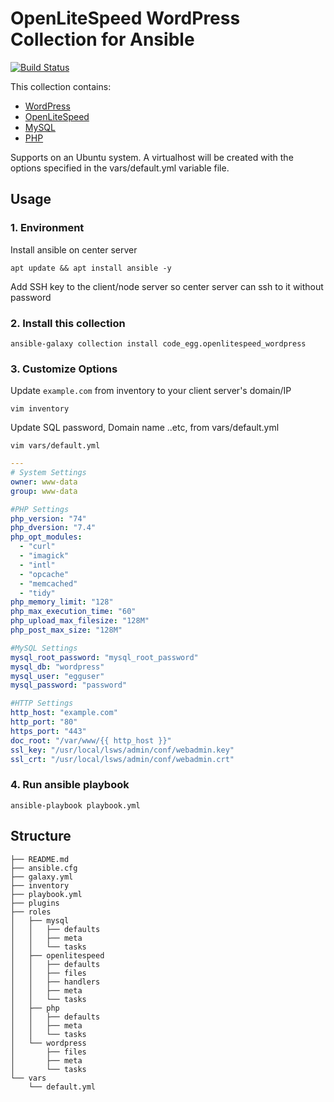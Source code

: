 # OpenLiteSpeed WordPress Collection for Ansible
[![Build Status](https://travis-ci.com/Code-Egg/ansible-lomp-wp.svg?branch=master)](https://github.com/Code-Egg/ansible-lomp-wp)

This collection contains:

  - [WordPress](https://wordpress.org/)
  - [OpenLiteSpeed](https://openlitespeed.org/)
  - [MySQL](https://www.mysql.com/)
  - [PHP](https://www.litespeedtech.com/open-source/litespeed-sapi/php)

Supports on an Ubuntu system. A virtualhost will be created with the options specified in the vars/default.yml variable file.

## Usage
### 1. Environment
Install ansible on center server
```
apt update && apt install ansible -y
```
Add SSH key to the client/node server so center server can ssh to it without password

### 2. Install this collection
```
ansible-galaxy collection install code_egg.openlitespeed_wordpress
```

### 3. Customize Options
Update `example.com` from inventory to your client server's domain/IP
```
vim inventory
```

Update SQL password, Domain name ..etc, from vars/default.yml
```
vim vars/default.yml
```
```yml
---
# System Settings
owner: www-data
group: www-data

#PHP Settings
php_version: "74"
php_dversion: "7.4"
php_opt_modules: 
  - "curl"
  - "imagick"
  - "intl"
  - "opcache"
  - "memcached"
  - "tidy"
php_memory_limit: "128"
php_max_execution_time: "60"
php_upload_max_filesize: "128M"
php_post_max_size: "128M"

#MySQL Settings
mysql_root_password: "mysql_root_password"
mysql_db: "wordpress"
mysql_user: "egguser"
mysql_password: "password"

#HTTP Settings
http_host: "example.com"
http_port: "80"
https_port: "443"
doc_root: "/var/www/{{ http_host }}"
ssl_key: "/usr/local/lsws/admin/conf/webadmin.key"
ssl_crt: "/usr/local/lsws/admin/conf/webadmin.crt"
```

### 4. Run ansible playbook
```command
ansible-playbook playbook.yml
```

## Structure

```
├── README.md
├── ansible.cfg
├── galaxy.yml
├── inventory
├── playbook.yml
├── plugins
├── roles
│   ├── mysql
│   │   ├── defaults
│   │   ├── meta
│   │   └── tasks
│   ├── openlitespeed
│   │   ├── defaults
│   │   ├── files
│   │   ├── handlers
│   │   ├── meta
│   │   └── tasks
│   ├── php
│   │   ├── defaults
│   │   ├── meta
│   │   └── tasks
│   └── wordpress
│       ├── files
│       ├── meta
│       └── tasks
└── vars
    └── default.yml
```